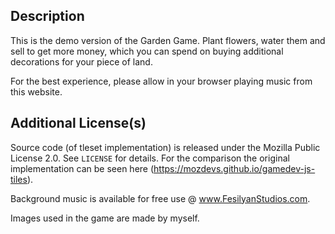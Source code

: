 ## Description

This is the demo version of the Garden Game. Plant flowers, water them and sell to get more money, which you can spend on buying additional decorations for your piece of land.

For the best experience, please allow in your browser playing music from this website.

## Additional License(s)

Source code (of tleset implementation) is released under the Mozilla Public License 2.0. See `LICENSE` for details. For the comparison the original implementation can be seen here (https://mozdevs.github.io/gamedev-js-tiles).

Background music is available for free use @ www.FesilyanStudios.com.

Images used in the game are made by myself.

